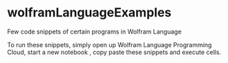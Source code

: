 # wolframLanguageExamples
Few code snippets of certain programs in Wolfram Language

To run these snippets, simply open up Wolfram Language Programming Cloud, start a new notebook , copy paste these snippets and execute cells.

